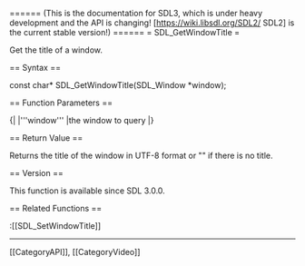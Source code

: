 ====== (This is the documentation for SDL3, which is under heavy development and the API is changing! [https://wiki.libsdl.org/SDL2/ SDL2] is the current stable version!) ======
= SDL_GetWindowTitle =

Get the title of a window.

== Syntax ==

<syntaxhighlight lang='c'>
const char* SDL_GetWindowTitle(SDL_Window *window);
</syntaxhighlight>

== Function Parameters ==

{|
|'''window'''
|the window to query
|}

== Return Value ==

Returns the title of the window in UTF-8 format or "" if there is no title.

== Version ==

This function is available since SDL 3.0.0.

== Related Functions ==

:[[SDL_SetWindowTitle]]

----
[[CategoryAPI]], [[CategoryVideo]]


